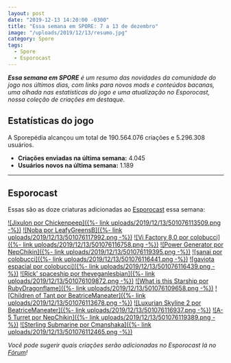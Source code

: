 ```yaml
---
layout: post
date: "2019-12-13 14:20:00 -0300"
title: "Essa semana em SPORE: 7 a 13 de dezembro"
image: "/uploads/2019/12/13/resumo.jpg"
category: Spore
tags:
  - Spore
  - Esporocast
---
```


_**Essa semana em SPORE** é um resumo das novidades da comunidade do jogo nos últimos dias, com links para novos mods e conteúdos bacanas, uma olhada nas estatísticas do jogo e uma atualização no Esporocast, nossa coleção de criações em destaque._

## Estatísticas do jogo

A Sporepédia alcançou um total de 190.564.076 criações e 5.296.308 usuários.

- **Criações enviadas na última semana:** 4.045
- **Usuários novos na última semana:** 1.189

***

## Esporocast

Essas são as doze criaturas adicionadas ao [Esporocast](http://www.spore.com/sporepedia#qry=ssc-501057576550) essa semana:

[![Jixulon por Chickenpeep]({%- link uploads/2019/12/13/501076113509.png -%})](http://www.spore.com/sporepedia#qry=sast-501076113509%3Assc-501057576550)
[![Noba por LeafyGreensB]({%- link uploads/2019/12/13/501076117992.png -%})](http://www.spore.com/sporepedia#qry=sast-501076117992%3Assc-501057576550)
[![Vi Factory 8,0 por colobucci]({%- link uploads/2019/12/13/501076116758.png -%})](http://www.spore.com/sporepedia#qry=sast-501076116758%3Assc-501057576550)
[![Power Generator por NepChikin]({%- link uploads/2019/12/13/501076119395.png -%})](http://www.spore.com/sporepedia#qry=sast-501076119395%3Assc-501057576550)
[![sanai por colobucci]({%- link uploads/2019/12/13/501076116441.png -%})](http://www.spore.com/sporepedia#qry=sast-501076116441%3Assc-501057576550)
[![gaviota espacial por colobucci]({%- link uploads/2019/12/13/501076116439.png -%})](http://www.spore.com/sporepedia#qry=sast-501076116439%3Assc-501057576550)
[![Rick' spaceship por theveganlesbian]({%- link uploads/2019/12/13/501076109872.png -%})](http://www.spore.com/sporepedia#qry=sast-501076109872%3Assc-501057576550)
[![What is this Starship por RubyDragonflame]({%- link uploads/2019/12/13/501076109658.png -%})](http://www.spore.com/sporepedia#qry=sast-501076109658%3Assc-501057576550)
[![Children of Tant por BeatriceManeater]({%- link uploads/2019/12/13/501076113678.png -%})](http://www.spore.com/sporepedia#qry=sast-501076113678%3Assc-501057576550)
[![Luxurian Skyline 2 por BeatriceManeater]({%- link uploads/2019/12/13/501076116937.png -%})](http://www.spore.com/sporepedia#qry=sast-501076116937%3Assc-501057576550)
[![A-5 Turret por NepChikin]({%- link uploads/2019/12/13/501076119389.png -%})](http://www.spore.com/sporepedia#qry=sast-501076119389%3Assc-501057576550)
[![Sterling Submarine por Cmanshaka]({%- link uploads/2019/12/13/501076112465.png -%})](http://www.spore.com/sporepedia#qry=sast-501076112465%3Assc-501057576550)
  
_Você pode sugerir quais criações serão adicionadas no Esporocast lá no [Fórum](https://forum.esporo.net/d/18-conheca-o-esporocast)!_
